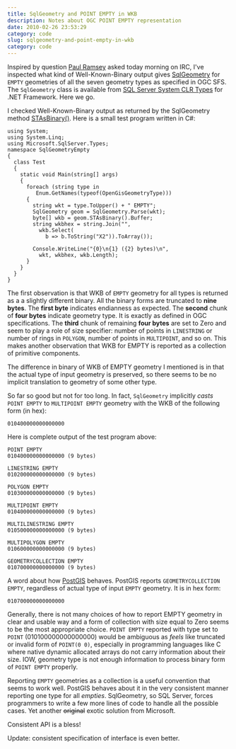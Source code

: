 ```yaml
---
title: SqlGeometry and POINT EMPTY in WKB
description: Notes about OGC POINT EMPTY representation
date: 2010-02-26 23:53:29
category: code
slug: sqlgeometry-and-point-empty-in-wkb
category: code
---
```


Inspired by question [Paul Ramsey](http://www.cleverelephant.ca/index.html) asked today morning on IRC, I've inspected what kind of Well-Known-Binary output gives [SqlGeometry](http://msdn.microsoft.com/en-us/library/microsoft.sqlserver.types.sqlgeometry%28SQL.105%29.aspx) for `EMPTY` geometries of all the seven geometry types as specified in OGC SFS. The `SqlGeometry` class is available from [SQL Server System CLR Types](http://www.microsoft.com/downloads/details.aspx?FamilyId=228DE03F-3B5A-428A-923F-58A033D316E1) for .NET Framework. Here we go.


I checked Well-Known-Binary output as returned by the SqlGeometry method [STAsBinary()](http://msdn.microsoft.com/en-us/library/microsoft.sqlserver.types.sqlgeometry.stasbinary%28SQL.105%29.aspx). Here is a small test program written in C#:

    
```
using System;
using System.Linq;
using Microsoft.SqlServer.Types;
namespace SqlGeometryEmpty
{
  class Test
  {
    static void Main(string[] args)
    {
      foreach (string type in
         Enum.GetNames(typeof(OpenGisGeometryType)))
      {
        string wkt = type.ToUpper() + " EMPTY";
        SqlGeometry geom = SqlGeometry.Parse(wkt);
        byte[] wkb = geom.STAsBinary().Buffer;
        string wkbhex = string.Join("",
          wkb.Select(
            b => b.ToString("X2")).ToArray());
        
        Console.WriteLine("{0}\n{1} ({2} bytes)\n",
          wkt, wkbhex, wkb.Length);
      }
    }
  }
}
```


The first observation is that WKB of `EMPTY` geometry for all types is returned as a a slightly different binary. All the binary forms are truncated to **nine bytes**. The **first byte** indicates endianness as expected. The **second** chunk of **four bytes** indicate geometry type. It is exactly as defined in OGC specifications. The **third** chunk of remaining **four bytes** are set to Zero and seem to play a role of size specifier: number of points in `LINESTRING` or number of rings in `POLYGON`, number of points in `MULTIPOINT`, and so on. This makes another observation that WKB for EMPTY is reported as a collection of primitive components.


The difference in binary of WKB of EMPTY geometry I mentioned is in that the actual type of input geometry is preserved, so there seems to be no implicit translation to geometry of some other type.


So far so good but not for too long. In fact, `SqlGeometry` implicitly _casts_ `POINT EMPTY` to `MULTIPOINT EMPTY` geometry with the WKB of the following form (in hex):



```
010400000000000000
```


Here is complete output of the test program above:


```
POINT EMPTY
010400000000000000 (9 bytes)

LINESTRING EMPTY
010200000000000000 (9 bytes)

POLYGON EMPTY
010300000000000000 (9 bytes)

MULTIPOINT EMPTY
010400000000000000 (9 bytes)

MULTILINESTRING EMPTY
010500000000000000 (9 bytes)

MULTIPOLYGON EMPTY
010600000000000000 (9 bytes)

GEOMETRYCOLLECTION EMPTY
010700000000000000 (9 bytes)
```


A word about how [PostGIS](http://www.postgis.org/) behaves. PostGIS reports `GEOMETRYCOLLECTION EMPTY`, regardless of actual type of input `EMPTY` geometry. It is in hex form:


```
010700000000000000
```

Generally, there is not many choices of how to report EMPTY geometry in clear and usable way and a form of collection with size equal to Zero seems to be the most appropriate choice. `POINT EMPTY` reported with type set to `POINT` (010100000000000000) would be ambiguous as _feels_ like truncated or invalid form of `POINT(0 0)`, especially in programming languages like C where native dynamic allocated arrays do not carry information about their size. IOW, geometry type is not enough information to process binary form of `POINT EMPTY` properly.


Reporting `EMPTY` geometries as a collection is a useful convention that seems to work well. PostGIS behaves about it in the very consistent manner reporting one type for all _empties_. SqlGeometry, so SQL Server, forces programmers to write a few more lines of code to handle all the possible cases. Yet another <del>original</del> exotic solution from Microsoft.


Consistent API is a bless!


Update: consistent specification of interface is even better.
